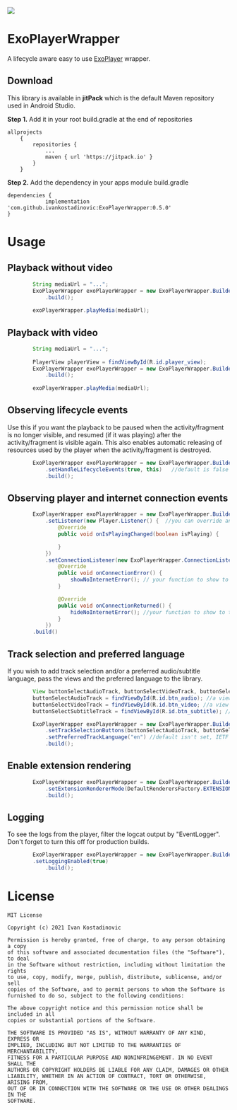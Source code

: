 [![](https://jitpack.io/v/ivankostadinovic/ExoPlayerWrapper.svg)](https://jitpack.io/#ivankostadinovic/ExoPlayerWrapper)
# ExoPlayerWrapper
A lifecycle aware easy to use [ExoPlayer](https://github.com/google/ExoPlayer) wrapper.



## Download
This library is available in **jitPack** which is the default Maven repository used in Android Studio.

**Step 1.** Add it in your root build.gradle at the end of repositories
```Gradle
allprojects 
    {
        repositories {
            ...
            maven { url 'https://jitpack.io' }
        }
    }
```

**Step 2.** Add the dependency in your apps module build.gradle
```Gradle
dependencies {
	        implementation 'com.github.ivankostadinovic:ExoPlayerWrapper:0.5.0'
}
```

# Usage

## Playback without video
```java
        String mediaUrl = "...";
        ExoPlayerWrapper exoPlayerWrapper = new ExoPlayerWrapper.Builder(this)
            .build();
        
        exoPlayerWrapper.playMedia(mediaUrl);
```

## Playback with video
```java
        String mediaUrl = "...";
        
        PlayerView playerView = findViewById(R.id.player_view);
        ExoPlayerWrapper exoPlayerWrapper = new ExoPlayerWrapper.Builder(this, playerView)
            .build();
        
        exoPlayerWrapper.playMedia(mediaUrl);
```

## Observing lifecycle events
Use this if you want the playback to be paused when the activity/fragment is no longer visible, and resumed (if it was playing) after the activity/fragment is visible again.
This also enables automatic releasing of resources used by the player when the activity/fragment is destroyed.
```java
        ExoPlayerWrapper exoPlayerWrapper = new ExoPlayerWrapper.Builder(this, playerView)
            .setHandleLifecycleEvents(true, this)   //default is false
            .build();
```

## Observing player and internet connection events
```java
        ExoPlayerWrapper exoPlayerWrapper = new ExoPlayerWrapper.Builder(this, playerView)
            .setListener(new Player.Listener() {  //you can override any Player.Listener function here
                @Override
                public void onIsPlayingChanged(boolean isPlaying) {

                }
            })
            .setConnectionListener(new ExoPlayerWrapper.ConnectionListener() {
                @Override
                public void onConnectionError() {
                    showNoInternetError(); // your function to show to the user that there is an internet connection issue
                }

                @Override
                public void onConnectionReturned() {
                    hideNoInternetError(); //your function to show to the user that the internet connection returned
                }
            })
	    .build()
```

## Track selection and preferred language
If you wish to add track selection and/or a preferred audio/subtitle language, pass the views and the preferred language to the library.
```java
        View buttonSelectAudioTrack, buttonSelectVideoTrack, buttonSelectSubtitleTrack;
        buttonSelectAudioTrack = findViewById(R.id.btn_audio); //a view which when clicked will open audio track selection dialog
        buttonSelectVideoTrack = findViewById(R.id.btn_video; //a view which when clicked will open video track selection dialog
        buttonSelectSubtitleTrack = findViewById(R.id.btn_subtitle); //a view which when clicked will open subtitle track selection dialog

        ExoPlayerWrapper exoPlayerWrapper = new ExoPlayerWrapper.Builder(this, playerView)
            .setTrackSelectionButtons(buttonSelectAudioTrack, buttonSelectVideoTrack, buttonSelectSubtitleTrack)
            .setPreferredTrackLanguage("en") //default isn't set, IETF BCP 47 conformant tag
            .build();
```

## Enable extension rendering
```java
        ExoPlayerWrapper exoPlayerWrapper = new ExoPlayerWrapper.Builder(this, playerView)
            .setExtensionRendererMode(DefaultRenderersFactory.EXTENSION_RENDERER_MODE_ON)
            .build();
```

## Logging
To see the logs from the player, filter the logcat output by "EventLogger". Don't forget to turn this off for production builds.
```java
        ExoPlayerWrapper exoPlayerWrapper = new ExoPlayerWrapper.Builder(this)
	    .setLoggingEnabled(true)
            .build();
```

# License
```
MIT License

Copyright (c) 2021 Ivan Kostadinovic

Permission is hereby granted, free of charge, to any person obtaining a copy
of this software and associated documentation files (the "Software"), to deal
in the Software without restriction, including without limitation the rights
to use, copy, modify, merge, publish, distribute, sublicense, and/or sell
copies of the Software, and to permit persons to whom the Software is
furnished to do so, subject to the following conditions:

The above copyright notice and this permission notice shall be included in all
copies or substantial portions of the Software.

THE SOFTWARE IS PROVIDED "AS IS", WITHOUT WARRANTY OF ANY KIND, EXPRESS OR
IMPLIED, INCLUDING BUT NOT LIMITED TO THE WARRANTIES OF MERCHANTABILITY,
FITNESS FOR A PARTICULAR PURPOSE AND NONINFRINGEMENT. IN NO EVENT SHALL THE
AUTHORS OR COPYRIGHT HOLDERS BE LIABLE FOR ANY CLAIM, DAMAGES OR OTHER
LIABILITY, WHETHER IN AN ACTION OF CONTRACT, TORT OR OTHERWISE, ARISING FROM,
OUT OF OR IN CONNECTION WITH THE SOFTWARE OR THE USE OR OTHER DEALINGS IN THE
SOFTWARE.
```
